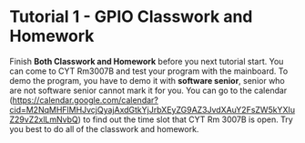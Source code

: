 # Tutorial 1 - GPIO Classwork and Homework
Finish **Both Classwork and Homework** before you next tutorial start. You can come to CYT Rm3007B and test your program with the mainboard. To demo the program, you have to demo it with **software senior**, senior who are not software senior cannot mark it for you. You can go to the calendar (https://calendar.google.com/calendar?cid=M2NqMHFlMHJvcjQyajAxdGtkYjJrbXEyZG9AZ3JvdXAuY2FsZW5kYXIuZ29vZ2xlLmNvbQ) to find out the time slot that CYT Rm 3007B is open. Try you best to do all of the classwork and homework.
